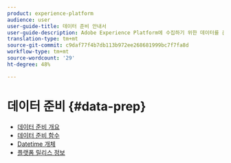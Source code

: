 ```yaml
---
product: experience-platform
audience: user
user-guide-title: 데이터 준비 안내서
user-guide-description: Adobe Experience Platform에 수집하기 위한 데이터를 준비합니다.
translation-type: tm+mt
source-git-commit: c9daf77f4b7db113b972ee268681999bc7f7fa8d
workflow-type: tm+mt
source-wordcount: '29'
ht-degree: 48%

---
```



# 데이터 준비 {#data-prep}

* [데이터 준비 개요](home.md)
* [데이터 준비 함수](functions.md)
* [Datetime 개체](dates.md)
* [플랫폼 릴리스 정보](https://www.adobe.com/go/platform-release-notes-en)